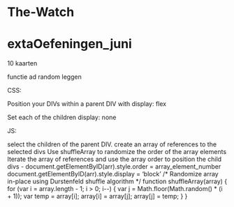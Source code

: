 # The-Watch
# extaOefeningen_juni

10 kaarten 

functie ad random leggen

CSS:

Position your DIVs within a parent DIV with display: flex

Set each of the children display: none

JS:

select the children of the parent DIV.
create an array of references to the selected divs
Use shuffleArray to randomize the order of the array elements
Iterate the array of references and use the array order to position the child divs -
document.getElementByID(arr).style.order = array_element_number
document.getElementByID(arr).style.display = ‘block’
/* Randomize array in-place using Durstenfeld shuffle algorithm */
function shuffleArray(array) {
for (var i = array.length - 1; i > 0; i--) {
var j = Math.floor(Math.random() * (i + 1));
var temp = array[i];
array[i] = array[j];
array[j] = temp;
}
}